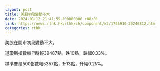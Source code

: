 ```yaml
---
layout: post
title: 美股初段變動不大
date: 2024-08-12 21:41:59.000000000 +08:00
link: https://news.rthk.hk/rthk/ch/component/k2/1765910-20240812.htm
categories: rthk
---
```


美股在開市初段變動不大。

道瓊斯指數較早時報39487點，跌10點，跌幅0.03%。

標準普爾500指數報5357點，升13點，升幅0.25%。
